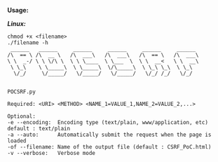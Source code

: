 **Usage:**

***Linux:***

    chmod +x <filename>
    ./filename -h
     ______   ______     ______     ______     ______     ______  
    /\  == \ /\  __ \   /\  ___\   /\  ___\   /\  == \   /\  ___\ 
    \ \  _-/ \ \ \/\ \  \ \ \____  \ \___  \  \ \  __<   \ \  __\ 
     \ \_\    \ \_____\  \ \_____\  \/\_____\  \ \_\ \_\  \ \_\   
      \/_/     \/_____/   \/_____/   \/_____/   \/_/ /_/   \/_/   


    POCSRF.py

    Required: <URI> <METHOD> <NAME_1=VALUE_1,NAME_2=VALUE_2,...>

    Optional:  
    -e --encoding:  Encoding type (text/plain, www/application, etc) default : text/plain
    -a --auto:      Automatically submit the request when the page is loaded 
    -of --filename: Name of the output file (default : CSRF_PoC.html)
    -v --verbose:   Verbose mode
    
